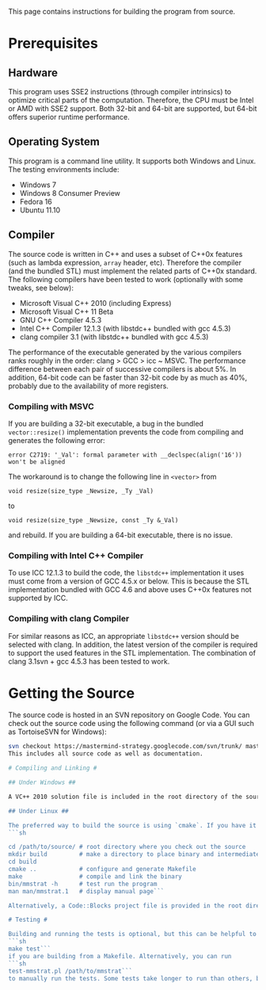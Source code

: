 This page contains instructions for building the program from source.

# Prerequisites #

## Hardware ##

This program uses SSE2 instructions (through compiler intrinsics) to optimize critical parts of the computation. Therefore, the CPU must be Intel or AMD with SSE2 support. Both 32-bit and 64-bit are supported, but 64-bit offers superior runtime performance.

## Operating System ##

This program is a command line utility. It supports both Windows and Linux. The testing environments include:
  * Windows 7
  * Windows 8 Consumer Preview
  * Fedora 16
  * Ubuntu 11.10

## Compiler ##

The source code is written in C++ and uses a subset of C++0x features (such as lambda expression, `array` header, etc). Therefore the compiler (and the bundled STL) must implement the related parts of C++0x standard. The following compilers have been tested to work (optionally with some tweaks, see below):

  * Microsoft Visual C++ 2010 (including Express)
  * Microsoft Visual C++ 11 Beta
  * GNU C++ Compiler 4.5.3
  * Intel C++ Compiler 12.1.3 (with libstdc++ bundled with gcc 4.5.3)
  * clang compiler 3.1 (with libstdc++ bundled with gcc 4.5.3)

The performance of the executable generated by the various compilers ranks roughly in the order: clang > GCC > icc ~ MSVC. The performance difference between each pair of successive compilers is about 5%. In addition, 64-bit code can be faster than 32-bit code by as much as 40%, probably due to the availability of more registers.

### Compiling with MSVC ###

If you are building a 32-bit executable, a bug in the bundled `vector::resize()` implementation prevents the code from compiling and generates the following error:
```
error C2719: '_Val': formal parameter with __declspec(align('16')) won't be aligned
```
The workaround is to change the following line in `<vector>` from
```
void resize(size_type _Newsize, _Ty _Val)
```
to
```
void resize(size_type _Newsize, const _Ty &_Val)
```
and rebuild. If you are building a 64-bit executable, there is no issue.

### Compiling with Intel C++ Compiler ###

To use ICC 12.1.3 to build the code, the `libstdc++` implementation it uses must come from a version of GCC 4.5.x or below. This is because the STL implementation bundled with GCC 4.6 and above uses C++0x features not supported by ICC.

### Compiling with clang Compiler ###

For similar reasons as ICC, an appropriate `libstdc++` version should be selected with clang. In addition, the latest version of the compiler is required to support the used features in the STL implementation. The combination of clang 3.1svn + gcc 4.5.3 has been tested to work.

# Getting the Source #

The source code is hosted in an SVN repository on Google Code. You can check out the source code using the following command (or via a GUI such as TortoiseSVN for Windows):
```sh
svn checkout https://mastermind-strategy.googlecode.com/svn/trunk/ mastermind-strategy```
This includes all source code as well as documentation.

# Compiling and Linking #

## Under Windows ##

A VC++ 2010 solution file is included in the root directory of the source. Load this solution in VC2010 and build it. You can choose Debug or Release, and Win32 or x64. Note that only the executable will be built; for documentation, you need to find it online from the project's wiki pages.

## Under Linux ##

The preferred way to build the source is using `cmake`. If you have it installed, you can issue the following commands:
```sh

cd /path/to/source/ # root directory where you check out the source
mkdir build         # make a directory to place binary and intermediate files
cd build
cmake ..            # configure and generate Makefile
make                # compile and link the binary
bin/mmstrat -h      # test run the program
man man/mmstrat.1   # display manual page```

Alternatively, a Code::Blocks project file is provided in the root directory of the source code. However, no manual page will be generated if you build with Code::Blocks.

# Testing #

Building and running the tests is optional, but this can be helpful to verify that your build is good. If you have `perl` installed, you can run
```sh
make test```
if you are building from a Makefile. Alternatively, you can run
```sh
test-mmstrat.pl /path/to/mmstrat```
to manually run the tests. Some tests take longer to run than others, but all the tests should finish within 30 seconds and should all pass.